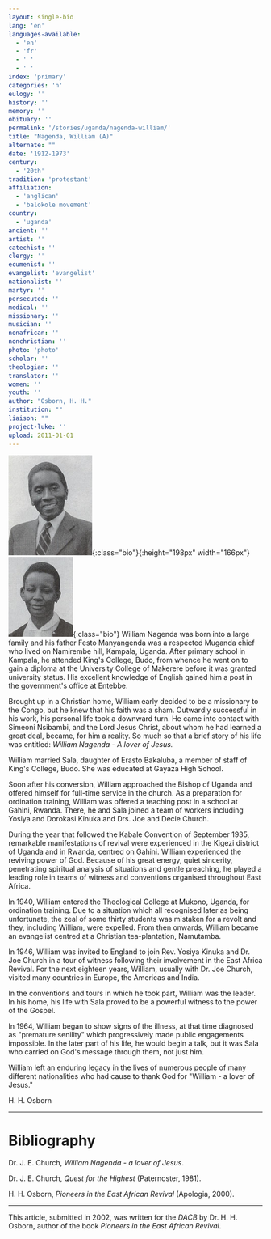 ```yaml
---
layout: single-bio
lang: 'en'
languages-available:
  - 'en'
  - 'fr'
  - ' '
  - ' '
index: 'primary'
categories: 'n'
eulogy: ''
history: ''
memory: ''
obituary: ''
permalink: '/stories/uganda/nagenda-william/'
title: "Nagenda, William (A)"
alternate: ""
date: '1912-1973'
century:
  - '20th'
tradition: 'protestant'
affiliation:
  - 'anglican'
  - 'balokole movement'
country:
  - 'uganda'
ancient: ''
artist: ''
catechist: ''
clergy: ''
ecumenist: ''
evangelist: 'evangelist'
nationalist: ''
martyr: ''
persecuted: ''
medical: ''
missionary: ''
musician: ''
nonafrican: ''
nonchristian: ''
photo: 'photo'
scholar: ''
theologian: ''
translator: ''
women: ''
youth: ''
author: "Osborn, H. H."
institution: ""
liaison: ""
project-luke: ''
upload: 2011-01-01
---
```


![William Nagenda](/images/bio-pics/uganda/nagenda-william/nagenda_will.jpg){:class="bio"}{:height="198px" width="166px"}![Sala Nagenda](/images/bio-pics/uganda/nagenda-william/nagenda_sala.jpg){:class="bio"} William Nagenda was born into a large family  and his father Festo Manyangenda was a respected Muganda chief who lived on Namirembe hill, Kampala, Uganda.  After primary school in Kampala, he attended King's College, Budo, from whence he went on to gain a diploma at the University College of Makerere before it was granted university status. His excellent knowledge of English gained him a post in the government's office at Entebbe.

Brought up in a Christian home, William early decided to be a missionary to the Congo, but he knew that his faith was a sham. Outwardly successful in his work, his personal life took a downward turn.  He came into contact with Simeoni Nsibambi, and the Lord Jesus Christ, about whom he had learned a great deal, became, for him a reality.  So much so that a brief story of his life was entitled: *William Nagenda - A lover of Jesus.*

William married Sala, daughter of Erasto Bakaluba, a member of staff of King's College, Budo.  She was educated at Gayaza High School.

Soon after his conversion, William approached the Bishop of Uganda and offered himself for full-time service in the church.  As a preparation for ordination training, William was offered a teaching post in a school at Gahini, Rwanda.  There, he and Sala joined a team of workers including Yosiya and Dorokasi Kinuka and Drs. Joe and Decie Church.

During the year that followed the Kabale Convention of September 1935, remarkable manifestations of revival were experienced in the Kigezi district of Uganda and in Rwanda, centred on Gahini.  William experienced the reviving power of God. Because of his great energy, quiet sincerity, penetrating spiritual analysis of situations and gentle preaching, he played a leading role in teams of witness and conventions organised throughout East Africa.

In 1940, William entered the Theological College at Mukono, Uganda, for ordination training.  Due to a situation which all recognised later as being unfortunate, the zeal of some thirty students was mistaken for a revolt and they, including William, were expelled.  From then onwards, William became an evangelist centred at a Christian tea-plantation, Namutamba.

In 1946, William was invited to England to join Rev. Yosiya Kinuka and Dr. Joe Church in a tour of witness following their involvement in the East Africa Revival.  For the next eighteen years, William, usually with Dr. Joe Church, visited many countries in Europe, the Americas and India.

In the conventions and tours in which he took part, William was the leader.  In his home, his life with Sala proved to be a powerful witness to the power of the Gospel.

In 1964, William began to show signs of the illness, at that time diagnosed as "premature senility" which progressively made public engagements impossible.  In the later part of his life, he would begin a talk, but it was Sala who carried on God's message through them, not just him.

William left an enduring legacy in the lives of numerous people of many different nationalities who had cause to thank God for "William - a lover of Jesus."

H. H. Osborn

---

# Bibliography

Dr. J. E. Church,  *William Nagenda - a lover of Jesus*.

Dr. J. E. Church, *Quest for the Highest*  (Paternoster, 1981).

H. H. Osborn, *Pioneers in the East African Revival* (Apologia, 2000).

---

This article, submitted in 2002, was written for the *DACB* by Dr. H. H. Osborn, author of the book *Pioneers in the East African Revival*.

